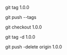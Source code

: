 git tag 1.0.0

git push --tags

git checkout 1.0.0

git tag -d 1.0.0

git push -delete origin 1.0.0
